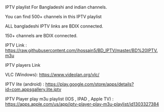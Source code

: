 IPTV playlist For Bangladeshi and indian channels.

You can find 500+ channels in this IPTV playlist 

ALL bangladeshi IPTV links are BDIX connected.

150+ channels are BDIX connected.

IPTV Link : https://raw.githubusercontent.com/ihossain5/BD_IPTV/master/BD%20IPTV.m3u




IPTV players Link

VLC (Windows): https://www.videolan.org/vlc/

IPTV lite (android) : https://play.google.com/store/apps/details?id=com.appsgallery.lite.iptv

IPTV Player play m3u playlist  (IOS , IPAD , Apple TV) : https://apps.apple.com/us/app/iptv-player-play-m3u-playlist/id1303327384


